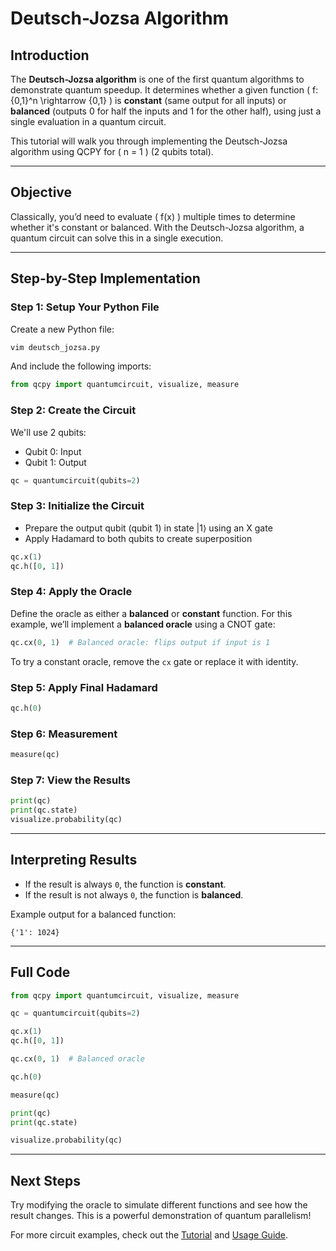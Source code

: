 # Deutsch-Jozsa Algorithm

## Introduction
The **Deutsch-Jozsa algorithm** is one of the first quantum algorithms to demonstrate quantum speedup. It determines whether a given function \( f: \{0,1\}^n \rightarrow \{0,1\} \) is **constant** (same output for all inputs) or **balanced** (outputs 0 for half the inputs and 1 for the other half), using just a single evaluation in a quantum circuit.

This tutorial will walk you through implementing the Deutsch-Jozsa algorithm using QCPY for \( n = 1 \) (2 qubits total).

---

## Objective
Classically, you’d need to evaluate \( f(x) \) multiple times to determine whether it's constant or balanced. With the Deutsch-Jozsa algorithm, a quantum circuit can solve this in a single execution.

---

## Step-by-Step Implementation

### Step 1: Setup Your Python File
Create a new Python file:

```bash
vim deutsch_jozsa.py
```

And include the following imports:

```python
from qcpy import quantumcircuit, visualize, measure
```

### Step 2: Create the Circuit
We'll use 2 qubits:
- Qubit 0: Input
- Qubit 1: Output

```python
qc = quantumcircuit(qubits=2)
```

### Step 3: Initialize the Circuit
- Prepare the output qubit (qubit 1) in state |1⟩ using an X gate
- Apply Hadamard to both qubits to create superposition

```python
qc.x(1)
qc.h([0, 1])
```

### Step 4: Apply the Oracle
Define the oracle as either a **balanced** or **constant** function. For this example, we’ll implement a **balanced oracle** using a CNOT gate:

```python
qc.cx(0, 1)  # Balanced oracle: flips output if input is 1
```

To try a constant oracle, remove the `cx` gate or replace it with identity.

### Step 5: Apply Final Hadamard
```python
qc.h(0)
```

### Step 6: Measurement
```python
measure(qc)
```

### Step 7: View the Results
```python
print(qc)
print(qc.state)
visualize.probability(qc)
```

---

## Interpreting Results
- If the result is always `0`, the function is **constant**.
- If the result is not always `0`, the function is **balanced**.

Example output for a balanced function:
```
{'1': 1024}
```

---

## Full Code
```python
from qcpy import quantumcircuit, visualize, measure

qc = quantumcircuit(qubits=2)

qc.x(1)
qc.h([0, 1])

qc.cx(0, 1)  # Balanced oracle

qc.h(0)

measure(qc)

print(qc)
print(qc.state)

visualize.probability(qc)
```

---

## Next Steps
Try modifying the oracle to simulate different functions and see how the result changes. This is a powerful demonstration of quantum parallelism!

For more circuit examples, check out the [Tutorial](tutorial.md) and [Usage Guide](usage.md).
